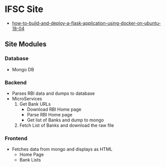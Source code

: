 # IFSC Site

- [how-to-build-and-deploy-a-flask-application-using-docker-on-ubuntu-18-04](https://www.digitalocean.com/community/tutorials/how-to-build-and-deploy-a-flask-application-using-docker-on-ubuntu-18-04)

## Site Modules

### Database

- Mongo DB

### Backend

- Parses RBI data and dumps to database
- MicroServices
  1. Get Bank URLs
     - Download RBI Home page
     - Parse RBI Home page
     - Get list of Banks and dump to mongo
  2. Fetch List of Banks and download the raw file

### Frontend

- Fetches data from mongo and displays as HTML
  - Home Page
  - Bank Lists
